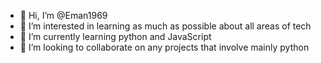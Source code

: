 - 👋 Hi, I’m @Eman1969
- 👀 I’m interested in learning as much as possible about all areas of tech
- 🌱 I’m currently learning python and JavaScript
- 💞️ I’m looking to collaborate on any projects that involve mainly python

<!---
Eman1969/Eman1969 is a ✨ special ✨ repository because its `README.md` (this file) appears on your GitHub profile.
You can click the Preview link to take a look at your changes.
--->
